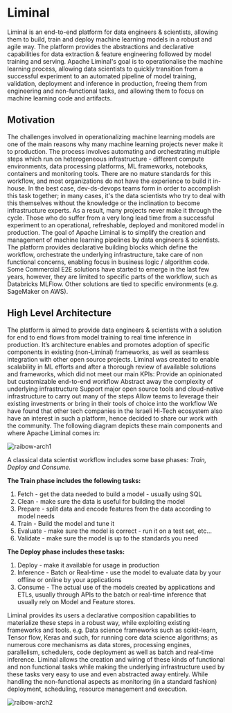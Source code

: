 <!--
Licensed to the Apache Software Foundation (ASF) under one
or more contributor license agreements.  See the NOTICE file
distributed with this work for additional information
regarding copyright ownership.  The ASF licenses this file
to you under the Apache License, Version 2.0 (the
"License"); you may not use this file except in compliance
with the License.  You may obtain a copy of the License at

  http://www.apache.org/licenses/LICENSE-2.0

Unless required by applicable law or agreed to in writing,
software distributed under the License is distributed on an
"AS IS" BASIS, WITHOUT WARRANTIES OR CONDITIONS OF ANY
KIND, either express or implied.  See the License for the
specific language governing permissions and limitations
under the License.
-->
# Liminal

Liminal is an end-to-end platform for data engineers & scientists, allowing them to build, train and deploy machine learning models in a robust and agile way. The platform provides the abstractions and declarative capabilities for data extraction & feature engineering followed by model training and serving. Apache Liminal's goal is to operationalise the machine learning process, allowing data scientists to quickly transition from a successful experiment to an automated pipeline of model training, validation, deployment and inference in production, freeing them from engineering and non-functional tasks, and allowing them to focus on machine learning code and artifacts.

## Motivation

The challenges involved in operationalizing machine learning models are one of the main reasons why many machine learning projects never make it to production.
The process involves automating and orchestrating multiple steps which run on heterogeneous infrastructure - different compute environments, data processing platforms, ML frameworks, notebooks, containers and monitoring tools.
There are no mature standards for this workflow, and most organizations do not have the experience to build it in-house. In the best case, dev-ds-devops teams form in order to accomplish this task together; in many cases, it's the data scientists who try to deal with this themselves without the knowledge or the inclination to become infrastructure experts.
As a result, many projects never make it through the cycle. Those who do suffer from a very long lead time from a successful experiment to an operational, refreshable, deployed and monitored model in production.
The goal of Apache Liminal is to simplify the creation and management of machine learning pipelines by data engineers & scientists. The platform provides declarative building blocks which define the workflow, orchestrate the underlying infrastructure,  take care of non functional concerns, enabling focus in business logic / algorithm code.
Some Commercial E2E solutions have started to emerge in the last few years, however, they are limited to specific parts of the workflow, such as Databricks MLFlow. Other solutions are tied to specific environments (e.g. SageMaker on AWS).

## High Level Architecture
The platform is aimed to provide data engineers & scientists with a solution for end to end flows from model training to real time inference in production. It’s architecture enables and promotes adoption of specific components in existing (non-Liminal) frameworks, as well as seamless integration with other open source projects. Liminal was created to enable scalability in ML efforts and after a thorough review of available solutions and frameworks, which did not meet our main KPIs:
Provide an opinionated but customizable end-to-end workflow
Abstract away the complexity of underlying infrastructure
Support major open source tools and cloud-native infrastructure to carry out many of the steps
Allow teams to leverage their existing investments or bring in their tools of choice into the workflow
We have found that other tech companies in the Israeli Hi-Tech ecosystem also have an interest in such a platform, hence decided to share our work with the community.
The following diagram depicts these main components and where Apache Liminal comes in:

![raibow-arch1](https://raw.githubusercontent.com/apache/incubator-liminal/master/images/liminal_001.png)

A classical data scientist workflow includes some base phases:
_Train, Deploy and Consume._

**The Train phase includes the following tasks:**

1. Fetch -  get the data needed to build a model - usually using SQL
1. Clean - make sure the data is useful for building the model
1. Prepare - split data and encode features from the data according to model needs
1. Train - Build the model and tune it
1. Evaluate - make sure the model is correct - run it on a test set, etc…
1. Validate - make sure the model is up to the standards you need

**The Deploy phase includes these tasks:**
1. Deploy - make it available for usage in production
1. Inference - Batch or Real-time - use the model to evaluate data by your offline or online by your applications
1. Consume - The actual use of the models created by applications and ETLs, usually through APIs to the batch or real-time inference that usually rely on Model and Feature stores.

Liminal provides its users a declarative composition capabilities to materialize these steps in a robust way, while exploiting existing frameworks and tools. e.g. Data science frameworks such as scikit-learn, Tensor flow, Keras and such, for running core data science algorithms; as numerous core mechanisms as data stores, processing engines, parallelism, schedulers, code deployment as well as batch and real-time inference.
Liminal allows the creation and wiring of these kinds of functional and non functional tasks while making the underlying infrastructure used by these tasks very easy to use and even abstracted away entirely. While handling the non-functional aspects as monitoring (in a standard fashion) deployment, scheduling, resource management and execution.

![raibow-arch2](https://raw.githubusercontent.com/apache/incubator-liminal/master/images/liminal_002.png)
